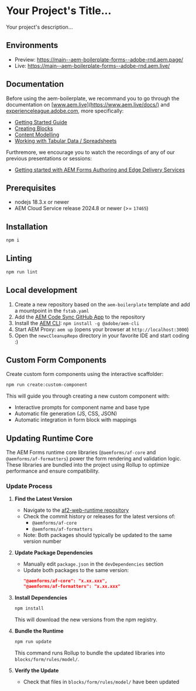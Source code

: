 # Your Project's Title...
Your project's description...

## Environments
- Preview: https://main--aem-boilerplate-forms--adobe-rnd.aem.page/
- Live: https://main--aem-boilerplate-forms--adobe-rnd.aem.live/

## Documentation
Before using the aem-boilerplate, we recommand you to go through the documentation on [www.aem.live](https://www.aem.live/docs/) and [experienceleague.adobe.com](https://experienceleague.adobe.com/en/docs/experience-manager-cloud-service/content/edge-delivery/wysiwyg-authoring/authoring), more specifically:

- [Getting Started Guide](https://experienceleague.adobe.com/en/docs/experience-manager-cloud-service/content/edge-delivery/wysiwyg-authoring/edge-dev-getting-started)
- [Creating Blocks](https://experienceleague.adobe.com/en/docs/experience-manager-cloud-service/content/edge-delivery/wysiwyg-authoring/create-block)
- [Content Modelling](https://experienceleague.adobe.com/en/docs/experience-manager-cloud-service/content/edge-delivery/wysiwyg-authoring/content-modeling)
- [Working with Tabular Data / Spreadsheets](https://experienceleague.adobe.com/en/docs/experience-manager-cloud-service/content/edge-delivery/wysiwyg-authoring/tabular-data)

Furthremore, we encourage you to watch the recordings of any of our previous presentations or sessions:
- [Getting started with AEM Forms Authoring and Edge Delivery Services](https://experienceleague.adobe.com/en/docs/events/experience-manager-gems-recordings/gems2024/edge-delivery-for-aem-forms)

## Prerequisites

- nodejs 18.3.x or newer
- AEM Cloud Service release 2024.8 or newer (>= `17465`)

## Installation

```sh
npm i
```

## Linting

```sh
npm run lint
```

## Local development

1. Create a new repository based on the `aem-boilerplate` template and add a mountpoint in the `fstab.yaml`
1. Add the [AEM Code Sync GitHub App](https://github.com/apps/aem-code-sync) to the repository
1. Install the [AEM CLI](https://github.com/adobe/helix-cli): `npm install -g @adobe/aem-cli`
1. Start AEM Proxy: `aem up` (opens your browser at `http://localhost:3000`)
1. Open the `newcCleanupRepo` directory in your favorite IDE and start coding :)

## Custom Form Components

Create custom form components using the interactive scaffolder:

```sh
npm run create:custom-component
```

This will guide you through creating a new custom component with:
- Interactive prompts for component name and base type
- Automatic file generation (JS, CSS, JSON)
- Automatic integration in form block with mappings


## Updating Runtime Core

The AEM Forms runtime core libraries (`@aemforms/af-core` and `@aemforms/af-formatters`) power the form rendering and validation logic. These libraries are bundled into the project using Rollup to optimize performance and ensure compatibility.

### Update Process

1. **Find the Latest Version**
   - Navigate to the [af2-web-runtime repository](https://git.corp.adobe.com/livecycle/af2-web-runtime)
   - Check the commit history or releases for the latest versions of:
     - `@aemforms/af-core`
     - `@aemforms/af-formatters`
   - Note: Both packages should typically be updated to the same version number

2. **Update Package Dependencies**
   - Manually edit `package.json` in the `devDependencies` section
   - Update both packages to the same version:
     ```json
     "@aemforms/af-core": "x.xx.xxx",
     "@aemforms/af-formatters": "x.xx.xxx"
     ```

3. **Install Dependencies**
   ```sh
   npm install
   ```
   This will download the new versions from the npm registry.

4. **Bundle the Runtime**
   ```sh
   npm run update
   ```
   
   This command runs Rollup to bundle the updated libraries into `blocks/form/rules/model/`.

5. **Verify the Update**
   - Check that files in `blocks/form/rules/model/` have been updated